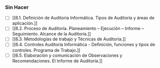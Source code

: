### Sin Hacer
- [ ] [[6.1. Definición de Auditoria Informática. Tipos de Auditoría y áreas de aplicación.]]
- [ ] [[6.2. Proceso de Auditoría. Planeamiento – Ejecución – Informe – Seguimiento. Alcance de la Auditoría.]]
- [ ] [[6.3. Metodologías de trabajo y Técnicas de Auditoría.]]
- [ ] [[6.4. Controles Auditoría Informática - Definición, funciones y tipos de controles. Programa de Trabajo.]]
- [ ] [[6.5. Elaboración y comunicación de Observaciones y Recomendaciones. El Informe de Auditoría.]]

